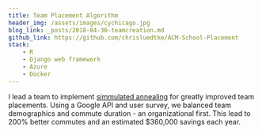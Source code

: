 ```yaml
---
title: Team Placement Algorithm
header_img: /assets/images/cychicago.jpg
blog_link: _posts/2018-04-30-teamcreation.md
github_link: https://github.com/chrisluedtke/ACM-School-Placement
stack:
    - R
    - Django web framework
    - Azure
    - Docker
---
```


I lead a team to implement [simmulated annealing](https://en.wikipedia.org/wiki/Simulated_annealing) for greatly improved team placements. Using a Google API and user survey, we balanced team demographics and commute duration - an organizational first. This lead to 200% better commutes and an estimated $360,000 savings each year.
